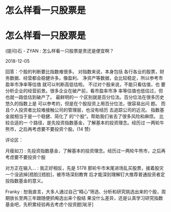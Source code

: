 # 怎么样看一只股票是

# 怎么样看一只股票是

(提问)石 - ZYAN : 怎么样看一只股票是贵还是便宜啊？

2018-12-05

回答：个股的判断要比指数难很多。 对指数来说，本身包括 各行各业的股票，财务数据、经营都会稳健许多。像盈利、 净资产等数据，会比较稳定，所以参考市盈率市净率等估值 就可以判断高低估啦。 不过对个股来说，不能只看估值，也 要分析企业的经营前景。很多企业在破产前，看市盈率市净 率等估值也低估过，但也就一路低估到破产了。 最鲜明的一 个区别就是百分位法。百分位法在很多历史悠久的指数上是 可以参考的，但是在个股投资上用百分位法，很容易出问 题。 而且个人投资者比较难接触公司的管理层，也没有经历 去追踪公司的近况。 指数基金就相当于是一个稳健、简化了 的“个股”。帮助我们省去了很多风险和麻烦。 比较合适的一 个路径，是先投资指数基金，了解基本的投资理念。经历过 一两轮牛熊市，之后再考虑要不要投资个股。(14 赞)

评论区：

月瘦如刀 : 先投资指数基金，了解基本的投资理念。经历过一两轮牛熊市，之后再考虑要不要投资个股

对方正在输入... : 我正好相反，先是 5178 那轮牛市末尾进场乱买股票，接着股灾一个没逃掉[捂脸][捂脸]，被市场深刻教育 后才能深刻理解钉大推荐普通投资者定投指数基金的意义。

Franky : 恕我直言，大多人通过自己“精心”筛选、分析和研究挑选出来的个股，周期放长至两三年跟随便抓阄选出来个股结 果没什么差异，还是认真学习研究指数基金吧，先积累经验再去考虑个投资题[呲牙]